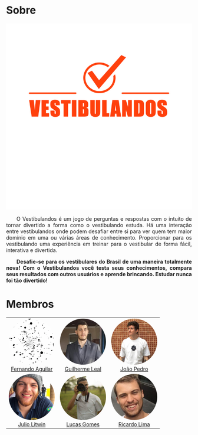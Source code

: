 # Sobre
![Logo](./img/idVisual/logo.jpg)

<p align="justify">&emsp;&emsp;O Vestibulandos é um jogo de perguntas e respostas com o intuito de tornar divertido a forma como o vestibulando estuda. Há uma interação entre vestibulandos onde podem desafiar entre si para ver quem tem maior domínio em uma ou várias áreas de conhecimento. Proporcionar para os vestibulando uma experiência em treinar para o vestibular de forma fácil, interativa e divertida.</p>

<p align="justify"><b>&emsp;&emsp;Desafie-se para os vestibulares do Brasil de uma maneira totalmente nova! Com o Vestibulandos você testa seus conhecimentos, compara seus resultados com outros usuários e aprende brincando. Estudar nunca foi tão divertido!</b></p>


# Membros

<div class="table_middle_align">
  <table style="width:100%;">
    <tr>
     <td style="text-align:center;">
        <img width="125" height="125" style="border-radius: 50%" src="./img/equipe/fernando.gif">
        <figcaption>
            <a href="https://github.com/fernand0aguilar"> Fernando Aguilar </a>
        </figcaption>
    </td>
    <td style="text-align:center;">
        <img width="125" height="125" style="border-radius: 50%" src="./img/equipe/guilherme.jpeg">
        <figcaption>
            <a href="https://github.com/gleal17"> Guilherme Leal </a>
        </figcaption>
    </td>
    <td style="text-align:center;">
        <img width="125" height="125" style="border-radius: 50%" src="./img/equipe/joao.jpeg">
        <figcaption>
            <a href="https://github.com/jpmartins201"> João Pedro </a>
        </figcaption>
    </td>
    </tr>
    <tr>
     <td style="text-align:center;">
        <img width="125" height="125" style="border-radius: 50%" src="./img/equipe/julio.jpeg">
        <figcaption>
            <a href="https://github.com/juliolitwin"> Julio Litwin </a>
        </figcaption>
    </td>
    <td style="text-align:center;">
        <img width="125" height="125" style="border-radius: 50%" src="./img/equipe/lucas.jpeg">
        <figcaption>
            <a href="https://github.com/lucasgomesgs0"> Lucas Gomes </a>
        </figcaption>
    </td>
    <td style="text-align:center;">
        <img width="125" height="125" style="border-radius: 50%" src="./img/equipe/ricardo.jpg">
        <figcaption>
            <a href="https://github.com/ricardocanela"> Ricardo Lima </a>
        </figcaption>
    </td>
    </tr>
  </table>    
</div>

